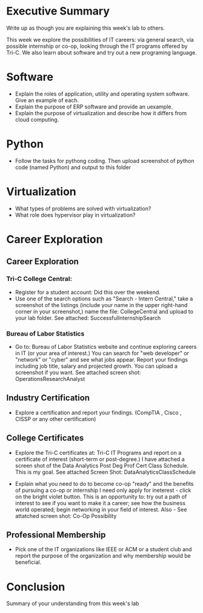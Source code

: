 # Executive Summary
Write up as though you are explaining this week's lab to others.

This week we explore the possibilities of IT careers: via general search, via possible internship or co-op, looking through the IT programs offered by Tri-C. We also learn about software and try out a new programing language. 

# Software
* Explain the roles of application, utility and operating system software. Give an example of each.
* Explain the purpose of ERP software and provide an uexample.
* Explain the purpose of virtualization and describe how it differs from cloud computing.

# Python
* Follow the tasks for pythong coding. Then upload screenshot of python code (named Python) and output to this folder

# Virtualization
* What types of problems are solved with virtualization?
* What role does hypervisor play in virtualization?

# Career Exploration
## Career Exploration
### Tri-C College Central:
* Register for a student account: Did this over the weekend.
* Use one of the search options such as "Search - Intern Central," take a screenshot of the listings (include your name in the upper right-hand corner in your screenshot,) name the file: CollegeCentral and upload to your lab folder.
See attached: SuccessfulInternshipSearch

### Bureau of Labor Statistics
* Go to: Bureau of Labor Statistics website and continue exploring careers in IT (or your area of interest.) You can search for "web developer" or "network" or "cyber" and see what jobs appear. Report your findings including job title, salary and projected growth. You can upload a screenshot if you want.
See attached screen shot: OperationsResearchAnalyst

## Industry Certification
* Explore a certification and report your findings. (CompTIA , Cisco , CISSP or any other certification)

## College Certificates
* Explore the Tri-C certificates at: Tri-C IT Programs and report on a certificate of interest (short-term or post-degree.)
I have attached a screen shot of the Data Analytics Post Deg Prof Cert Class Schedule. This is my goal.
See attached Screen Shot: DataAnalyticsClassSchedule

* Explain what you need to do to become co-op "ready" and the benefits of pursuing a co-op or internship
I need only apply for ineterest - click on the bright violet button. This is an opportunity to: try out a path of interest to see if you want to make it a career; see how the business world operated; begin networking in your field of interest.
Also - See attatched screen shot: Co-Op Possibility

## Professional Membership
* Pick one of the IT organizations like IEEE or ACM or a student club and report the purpose of the organization and why membership would be beneficial.

# Conclusion
Summary of your understanding from this week's lab

